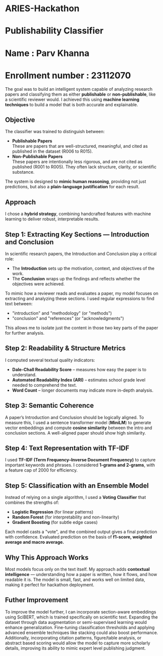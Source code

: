 # ARIES-Hackathon
# Publishability Classifier

# Name : Parv Khanna
# Enrollment number : 23112070

The goal was to build an intelligent system capable of analyzing research papers and classifying them as either **publishable** or **non-publishable**, like a scientific reviewer would.
I achieved this using **machine learning techniques** to build a model that is both accurate and explainable.

## Objective
The classifier was trained to distinguish between:

- **Publishable Papers**  
  These are papers that are well-structured, meaningful, and cited as published in the dataset (R006 to R015).
- **Non-Publishable Papers**  
  These papers are intentionally less rigorous, and are not cited as published (R001 to R005). They often lack structure, clarity, or scientific substance.
  
The system is designed to **mimic human reasoning**, providing not just predictions, but also a **plain-language justification** for each result.

## Approach
I chose a **hybrid strategy**, combining handcrafted features with machine learning to deliver robust, interpretable results.

## Step 1: Extracting Key Sections — Introduction and Conclusion
In scientific research papers, the Introduction and Conclusion play a critical role:

- The **Introduction** sets up the motivation, context, and objectives of the work.
- The **Conclusion** wraps up the findings and reflects whether the objectives were achieved.
  
To mimic how a reviewer reads and evaluates a paper, my model focuses on extracting and analyzing these sections.
I used regular expressions to find text between:

- "introduction" and "methodology" (or "methods")
- "conclusion" and "references" (or "acknowledgments")

This allows me to isolate just the content in those two key parts of the paper for further analysis.

## Step 2: Readability & Structure Metrics
I computed several textual quality indicators:

- **Dale-Chall Readability Score** – measures how easy the paper is to understand.
- **Automated Readability Index (ARI)** – estimates school grade level needed to comprehend the text.
- **Word Count** – longer documents may indicate more in-depth analysis.

## Step 3: Semantic Coherence
A paper’s Introduction and Conclusion should be logically aligned.
To measure this, I used a sentence transformer model (**MiniLM**) to generate vector embeddings and compute **cosine similarity** between the intro and conclusion sections. A well-aligned paper should show high similarity.

## Step 4: Text Representation with TF-IDF
I used **TF-IDF (Term Frequency–Inverse Document Frequency)** to capture important keywords and phrases.
I considered **1-grams and 2-grams**, with a feature cap of 2000 for efficiency.

## Step 5: Classification with an Ensemble Model
Instead of relying on a single algorithm, I used a **Voting Classifier** that combines the strengths of:

- **Logistic Regression** (for linear patterns)
- **Random Forest** (for interpretability and non-linearity)
- **Gradient Boosting** (for subtle edge cases)

Each model casts a "vote", and the combined output gives a final prediction with confidence.
Evaluated prediction on the basis of **f1-score, weighted average and macro average.**
## Why This Approach Works
Most models focus only on the text itself.
My approach adds **contextual intelligence** — understanding how a paper is written, how it flows, and how readable it is.
The model is small, fast, and works well on limited data, making it perfect for hackathon deployment.

## Futher Improvement
To improve the model further, I can incorporate section-aware embeddings using SciBERT, which is trained specifically on scientific text. Expanding the dataset through data augmentation or semi-supervised learning would enhance generalization. Fine-tuning classification thresholds and applying advanced ensemble techniques like stacking could also boost performance. Additionally, incorporating citation patterns, figure/table analysis, or abstract based scoring would allow the model to capture more scholarly details, improving its ability to mimic expert level publishing judgment.
